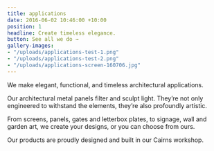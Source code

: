 ```yaml
---
title: applications
date: 2016-06-02 10:46:00 +10:00
position: 1
headline: Create timeless elegance.
button: See all we do →
gallery-images:
- "/uploads/applications-test-1.png"
- "/uploads/applications-test-2.png"
- "/uploads/applications-screen-160706.jpg"
---
```


We make elegant, functional, and timeless architectural applications.

Our architectural metal panels filter and sculpt light. They’re not only engineered to withstand the elements, they’re also profoundly artistic.


From screens, panels, gates and letterbox plates, to signage, wall and garden art, we create your designs, or you can choose from ours.

Our products are proudly designed and built in our Cairns workshop.
